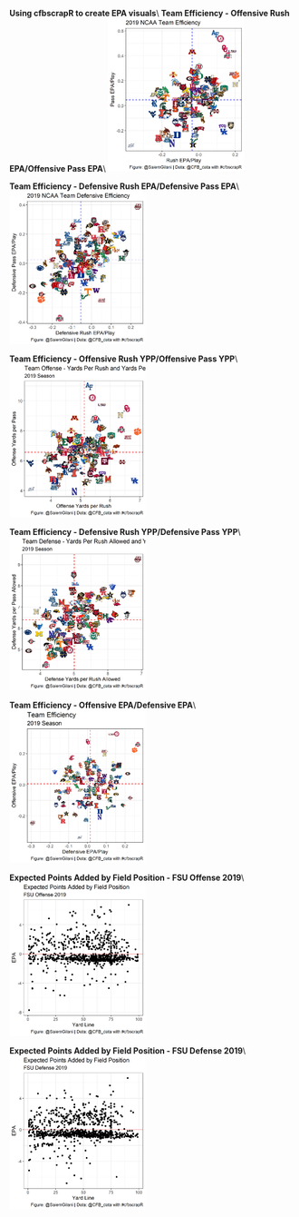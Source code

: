 **Using cfbscrapR to create EPA visuals**\\
**Team Efficiency - Offensive Rush EPA/Offensive Pass EPA**\\
<a href="url"><img src="https://github.com/saiemgilani/NCAA_FB_EPA/blob/master/team_epa_logos.png" width="240"></a>

**Team Efficiency - Defensive Rush EPA/Defensive Pass EPA**\\
<a href="url"><img src="https://github.com/saiemgilani/NCAA_FB_EPA/blob/master/team_depa_logos.png" width="240"></a>

**Team Efficiency - Offensive Rush YPP/Offensive Pass YPP**\\
<a href="url"><img src="https://github.com/saiemgilani/NCAA_FB_EPA/blob/master/ypp.png" width="240"></a>

**Team Efficiency - Defensive Rush YPP/Defensive Pass YPP**\\
<a href="url"><img src="https://github.com/saiemgilani/NCAA_FB_EPA/blob/master/dypp.png" width="240"></a>

**Team Efficiency - Offensive EPA/Defensive EPA**\\
<a href="url"><img src="https://github.com/saiemgilani/NCAA_FB_EPA/blob/master/teamepa.png" width="240"></a>

**Expected Points Added by Field Position - FSU Offense 2019**\\
<a href="url"><img src="https://github.com/saiemgilani/NCAA_FB_EPA/blob/master/FSU_epa.png" width="240"></a>

**Expected Points Added by Field Position - FSU Defense 2019**\\
<a href="url"><img src="https://github.com/saiemgilani/NCAA_FB_EPA/blob/master/FSU_depa.png" width="240"></a>
